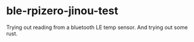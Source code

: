 # ble-rpizero-jinou-test
Trying out reading from a bluetooth LE temp sensor. And trying out some rust.
